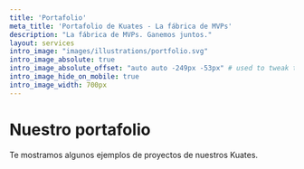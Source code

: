 ```yaml
---
title: 'Portafolio'
meta_title: 'Portafolio de Kuates - La fábrica de MVPs'
description: "La fábrica de MVPs. Ganemos juntos."
layout: services
intro_image: "images/illustrations/portfolio.svg"
intro_image_absolute: true
intro_image_absolute_offset: "auto auto -249px -53px" # used to tweak the positioning of the absolute image if enabled above
intro_image_hide_on_mobile: true
intro_image_width: 700px
---
```



# Nuestro portafolio

Te mostramos algunos ejemplos de proyectos de nuestros Kuates.
